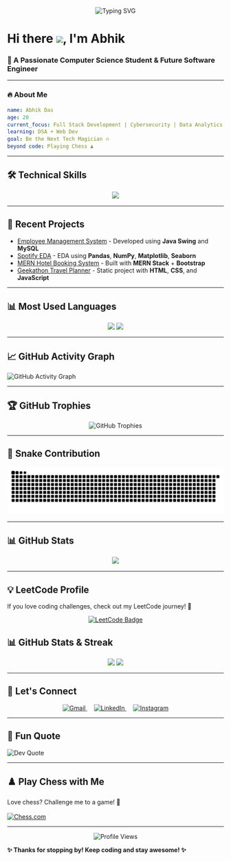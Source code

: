 
<!-- Banner Animation -->
<div align="center">
  <img src="https://readme-typing-svg.herokuapp.com?font=Fira+Code&duration=3000&pause=500&color=82aaff&center=true&vCenter=true&width=500&lines=Welcome+to+My+GitHub+Profile!;Passionate+about+Tech+and+Innovation" alt="Typing SVG" />
</div>


# Hi there <img src="https://media.giphy.com/media/hvRJCLFzcasrR4ia7z/giphy.gif" width="30px">, I'm **Abhik**
### 🚀 A Passionate Computer Science Student & Future Software Engineer  

---

### 🔥 About Me
```yaml
name: Abhik Das
age: 20
current_focus: Full Stack Development | Cybersecurity | Data Analytics
learning: DSA + Web Dev
goal: Be the Next Tech Magician 🔥
beyond code: Playing Chess ♟️
```

---

## 🛠️ **Technical Skills**
<div align="center">
  <img src="https://skillicons.dev/icons?i=java,python,javascript,mysql,mongodb,cassandra,react,nodejs,expressjs,html,css,bootstrap,tailwind,vercel,aws,git,github,vscode,eclipse,kali,arduino,raspberrypi" />
</div>

---

## 🚀 **Recent Projects**
- [Employee Management System](https://github.com/AO811/Employee-Management-System) - Developed using **Java Swing** and **MySQL**  
- [Spotify EDA](https://github.com/AO811/SpotifyEDA) - EDA using **Pandas**, **NumPy**, **Matplotlib**, **Seaborn**  
- [MERN Hotel Booking System](https://github.com/AO811/MERN-Hotel-Booking-System) - Built with **MERN Stack** + **Bootstrap**  
- [Geekathon Travel Planner](https://github.com/AO811/Geekathon_TravelPlanner) - Static project with **HTML**, **CSS**, and **JavaScript**  

---

## 📊 Most Used Languages
<p align="center">
  <img src="https://github-profile-summary-cards.vercel.app/api/cards/repos-per-language?username=AO811&theme=tokyonight" height="160px" />
  <img src="https://github-profile-summary-cards.vercel.app/api/cards/most-commit-language?username=AO811&theme=tokyonight" height="160px" />
</p>

---

## 📈 GitHub Activity Graph
![GitHub Activity Graph](https://github-readme-activity-graph.vercel.app/graph?username=AO811&theme=tokyonight&bg_color=0d1117&color=00ffff&line=0088ff&point=00ccff&area=true&hide_border=true)

---

## 🏆 GitHub Trophies
<p align="center">
  <img src="https://github-profile-trophy.vercel.app/?username=AO811&theme=tokyonight&no-frame=true" alt="GitHub Trophies">
</p>

---

## 🐍 Snake Contribution
<p align="center">
  <img src="https://raw.githubusercontent.com/AO811/AO811/main/dist/github-contribution-grid-snake.svg" />
</p>

---

## 📊 GitHub Stats
<p align="center">
  <img src="https://github-readme-stats.vercel.app/api?username=AO811&show_icons=true&theme=tokyonight" height="160px" />
</p>

---

## 💡 LeetCode Profile
If you love coding challenges, check out my LeetCode journey! 🚀  

<p align="center">
  <a href="https://leetcode.com/Aggreoto/">
    <img src="https://img.shields.io/badge/LeetCode-FFA116?style=for-the-badge&logo=leetcode&logoColor=black" alt="LeetCode Badge"/>
  </a>
</p>

## 📊 GitHub Stats & Streak
<p align="center">
  <img src="https://github-readme-stats.vercel.app/api?username=AO811&show_icons=true&theme=tokyonight" height="160px" />
  <img src="https://github-readme-streak-stats.herokuapp.com/?user=AO811&theme=tokyonight" height="160px" />
</p>


---

## 💬 Let's Connect

<p align="center">
  <a href="mailto:abhikdas0811@gmail.com">
    <img src="https://skillicons.dev/icons?i=gmail" width="48" height="48" alt="Gmail" />
  </a>
  &nbsp; &nbsp;
  <a href="https://www.linkedin.com/in/abhik-das-284b0a253/">
    <img src="https://skillicons.dev/icons?i=linkedin" width="48" height="48" alt="LinkedIn" />
  </a>
  &nbsp; &nbsp;
  <a href="https://www.instagram.com/__abhik__das__/">
    <img src="https://skillicons.dev/icons?i=instagram" width="48" height="48" alt="Instagram" />
  </a> 
</p>

---
## 📌 Fun Quote
![Dev Quote](https://quotes-github-readme.vercel.app/api?type=horizontal&theme=dark)

---

## ♟️ Play Chess with Me
Love chess? Challenge me to a game! 🎯  
<br>
[![Chess.com](https://img.shields.io/badge/Chess.com-000000?style=for-the-badge&logo=chess.com&logoColor=white)](https://www.chess.com/member/Aggreoto)  

---

<p align="center">
  <img src="https://komarev.com/ghpvc/?username=AO811&color=blue" alt="Profile Views"/>
</p>

**✨ Thanks for stopping by! Keep coding and stay awesome! ✨**
